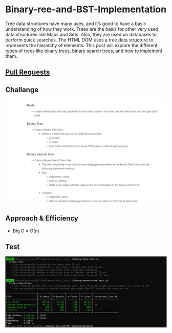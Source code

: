 # Binary-ree-and-BST-Implementation

Tree data structures have many uses, and it’s good to have a basic understanding of how they work. Trees are the basis for other very used data structures like Maps and Sets. Also, they are used on databases to perform quick searches. The HTML DOM uses a tree data structure to represents the hierarchy of elements. This post will explore the different types of trees like binary trees, binary search trees, and how to implement them.

## [Pull Requests](https://github.com/h4mz411y/data-structures-and-algorithms/pulls?q=is%3Apr+is%3Aclosed)

## Challange

![Tree](./444444444444444444.PNG)



 ## Approach & Efficiency

 * Big O = O(n)

 ## Test

![Tree](./33333333333.PNG)
